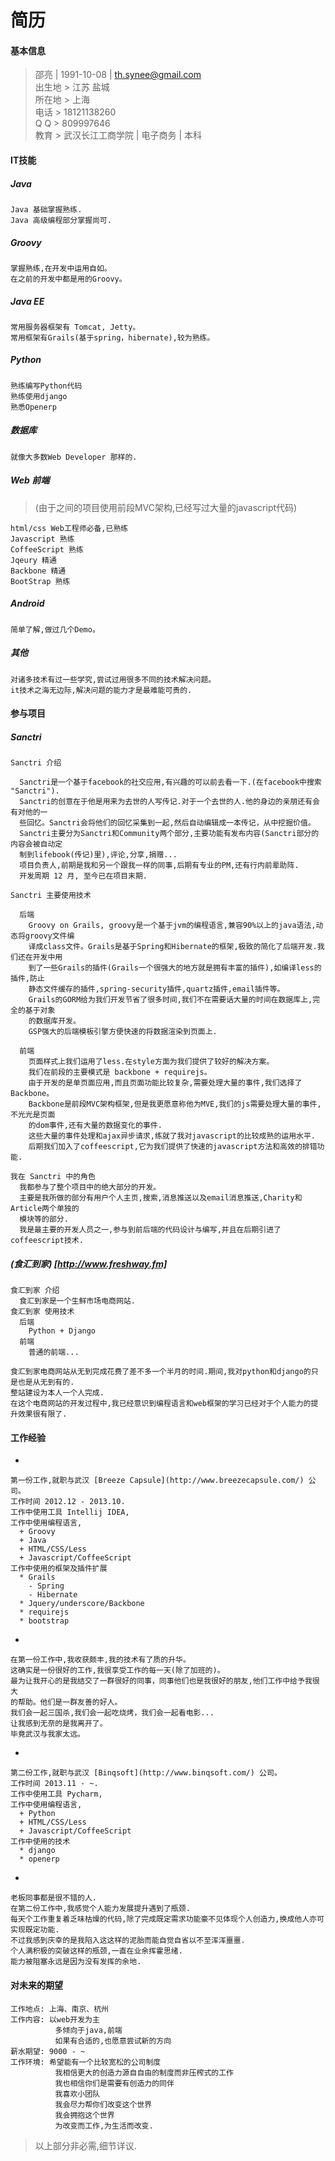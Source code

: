 简历
========

#### 基本信息

> 邵亮 | 1991-10-08 | th.synee@gmail.com  
> 出生地 > 江苏 盐城  
> 所在地 > 上海  
> 电话 > 18121138260  
> Q Q > 809997646  
> 教育 > 武汉长江工商学院 | 电子商务 | 本科

#### IT技能

##### Java

```
Java 基础掌握熟练.
Java 高级编程部分掌握尚可.
```
##### Groovy
```
掌握熟练,在开发中运用自如。
在之前的开发中都是用的Groovy。
```
##### Java EE
```
常用服务器框架有 Tomcat, Jetty。
常用框架有Grails(基于spring，hibernate),较为熟练。
```
##### Python
```
熟练编写Python代码
熟练使用django
熟悉Openerp
```
##### 数据库
```
就像大多数Web Developer 那样的.
```

##### Web 前端
> (由于之间的项目使用前段MVC架构,已经写过大量的javascript代码)

```
html/css Web工程师必备,已熟练
Javascript 熟练
CoffeeScript 熟练
Jqeury 精通
Backbone 精通
BootStrap 熟练
```
##### Android
```
简单了解,做过几个Demo。
```
##### 其他
```
对诸多技术有过一些学究,尝试过用很多不同的技术解决问题。
it技术之海无边际,解决问题的能力才是最难能可贵的.
```


#### 参与项目

##### Sanctri
```
Sanctri 介绍

  Sanctri是一个基于facebook的社交应用,有兴趣的可以前去看一下.(在facebook中搜索 "Sanctri").
  Sanctri的创意在于他是用来为去世的人写传记.对于一个去世的人.他的身边的亲朋还有会有对他的一
  些回忆。Sanctri会将他们的回忆采集到一起,然后自动编辑成一本传记，从中挖掘价值。
  Sanctri主要分为Sanctri和Community两个部分,主要功能有发布内容(Sanctri部分的内容会被自动定
  制到lifebook(传记)里),评论,分享,捐赠...
  项目负责人,前期是我和另一个跟我一样的同事,后期有专业的PM,还有行内前辈助阵.
  开发周期 12 月, 至今已在项目末期.

Sanctri 主要使用技术

  后端
    Groovy on Grails, groovy是一个基于jvm的编程语言,兼容90%以上的java语法,动态将groovy文件编
    译成class文件。Grails是基于Spring和Hibernate的框架,极致的简化了后端开发.我们还在开发中用
    到了一些Grails的插件(Grails一个很强大的地方就是拥有丰富的插件),如编译less的插件,防止
    静态文件缓存的插件,spring-security插件,quartz插件,email插件等。
    Grails的GORM给为我们开发节省了很多时间,我们不在需要话大量的时间在数据库上,完全的基于对象
    的数据库开发。
    GSP强大的后端模板引擎方便快速的将数据渲染到页面上.
    
  前端
    页面样式上我们运用了less.在style方面为我们提供了较好的解决方案。
    我们在前段的主要模式是 backbone + requirejs。
    由于开发的是单页面应用,而且页面功能比较复杂,需要处理大量的事件,我们选择了Backbone。
    Backbone是前段MVC架构框架,但是我更愿意称他为MVE,我们的js需要处理大量的事件,不光光是页面
    的dom事件,还有大量的数据变化的事件.
    这些大量的事件处理和ajax异步请求,练就了我对javascript的比较成熟的运用水平.
    后期我们加入了coffeescript,它为我们提供了快速的javascript方法和高效的排错功能.

我在 Sanctri 中的角色
  我都参与了整个项目中的绝大部分的开发。
  主要是我所做的部分有用户个人主页,搜索,消息推送以及email消息推送,Charity和Article两个单独的
  模块等的部分.
  我是最主要的开发人员之一,参与到前后端的代码设计与编写,并且在后期引进了coffeescript技术.
```
##### (食汇到家) [http://www.freshway.fm]
```
食汇到家 介绍
  食汇到家是一个生鲜市场电商网站.
食汇到家 使用技术
  后端
    Python + Django
  前端
    普通的前端...

食汇到家电商网站从无到完成花费了差不多一个半月的时间.期间,我对python和django的只是也是从无到有的.
整站建设为本人一个人完成.
在这个电商网站的开发过程中,我已经意识到编程语言和web框架的学习已经对于个人能力的提升效果很有限了.
```

#### 工作经验
*
```
第一份工作,就职与武汉 [Breeze Capsule](http://www.breezecapsule.com/) 公司。
工作时间 2012.12 - 2013.10.
工作中使用工具 Intellij IDEA, 
工作中使用编程语言, 
  + Groovy
  + Java
  + HTML/CSS/Less
  + Javascript/CoffeeScript
工作中使用的框架及插件扩展
  * Grails
    - Spring
    - Hibernate
  * Jquery/underscore/Backbone
  * requirejs
  * bootstrap
```
*
```
在第一份工作中,我收获颇丰,我的技术有了质的升华。
这确实是一份很好的工作,我很享受工作的每一天(除了加班的)。
最为让我开心的是我结交了一群很好的同事，同事他们也是我很好的朋友,他们工作中给予我很大
的帮助。他们是一群友善的好人。
我们会一起三国杀,我们会一起吃烧烤，我们会一起看电影...
让我感到无奈的是我离开了。
毕竟武汉与我家太远。
```
*
```
第二份工作,就职与武汉 [Binqsoft](http://www.binqsoft.com/) 公司。
工作时间 2013.11 - ~.
工作中使用工具 Pycharm, 
工作中使用编程语言, 
  + Python
  + HTML/CSS/Less
  + Javascript/CoffeeScript
工作中使用的技术
  * django
  * openerp
```
*
```
老板同事都是很不错的人.
在第二份工作中,我感觉个人能力发展提升遇到了瓶颈.
每天个工作重复着乏味枯燥的代码,除了完成既定需求功能豪不见体现个人创造力,换成他人亦可实现既定功能.
不过我感到庆幸的是我陷入这这样的泥胎而能自觉自省以不至浑浑噩噩.
个人满积极的突破这样的瓶颈,一直在业余挥霍思绪.
能力被阻塞永远是因为没有发挥的余地.
```

#### 对未来的期望
  
  ```
  工作地点: 上海、南京、杭州 
  工作内容: 以web开发为主
            多倾向于java,前端
            如果有合适的,也愿意尝试新的方向
  薪水期望: 9000 - ~
  工作环境: 希望能有一个比较宽松的公司制度
            我相信更大的创造力源自自由的制度而非压榨式的工作
            我也相信你们是需要有创造力的同伴
            我喜欢小团队
            我会尽力帮你们改变这个世界
            我会拥抱这个世界
            为改变而工作,为生活而改变.
  ```
  > 以上部分非必需,细节详议.
